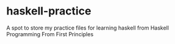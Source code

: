 # haskell-practice
A spot to store my practice files for learning haskell from Haskell Programming From First Principles
